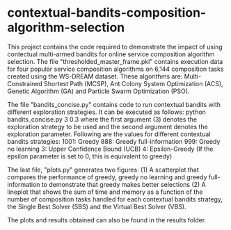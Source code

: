 # contextual-bandits-composition-algorithm-selection

This project contains the code required to demonstrate the impact of using contectual multi-armed bandits for online service composition algorithm selection.
The file "thresholded_master_frame.pkl" contains execution data for four popular service composition algorithms on 6,144 composition tasks created using the WS-DREAM dataset.
These algorithms are: Multi-Constrained Shortest Path (MCSP), Ant Colony System Optimization (ACS), Genetic Algorithm (GA) and Particle Swarm Optimization (PSO).

The file "bandits_concise.py" contains code to run contextual bandits with different exploration strategies. It can be executed as follows:
python bandits_concise.py 3 0.3
where the first argument (3) denotes the exploration strategy to be used and the second argument denotes the exploration parameter.
Following are the values for different contextual bandits strategies:
1001: Greedy
888: Greedy full-information
999: Greedy no learning
3: Upper Confidence Bound (UCB)
4: Epsilon-Greedy (If the epsilon parameter is set to 0, this is equivalent to greedy)

The last file, "plots.py" generates two figures:
(1) A scatterplot that compares the performance of greedy, greedy no learning and greedy full-information to demonstrate that greedy makes better selections
(2) A lineplot that shows the sum of time and memory as a function of the number of composition tasks handled for each contextual bandits strategy, the Single Best Solver (SBS) and the Virtual Best Solver (VBS).

The plots and results obtained can also be found in the results folder.
